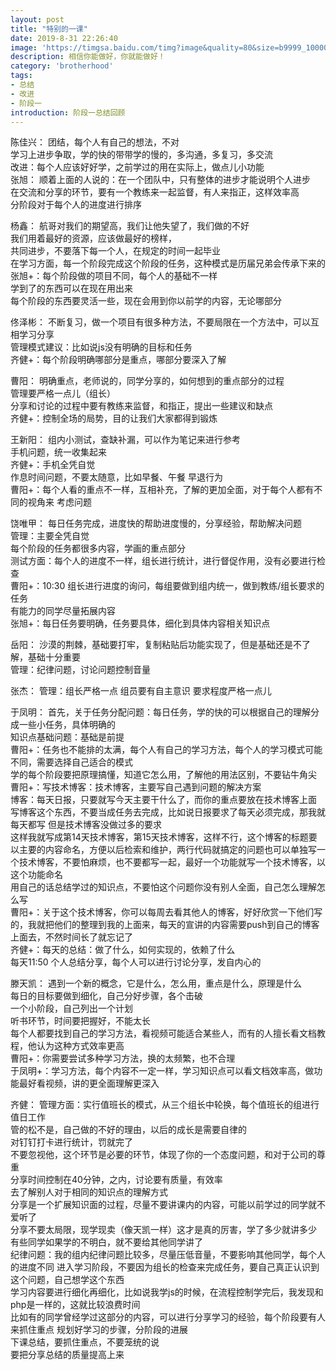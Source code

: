 ```yaml
---
layout: post
title: "特别的一课"
date: 2019-8-31 22:26:40
image: 'https://timgsa.baidu.com/timg?image&quality=80&size=b9999_10000&sec=1567330727489&di=16308fa19dc5d1917525f3e61525a56e&imgtype=0&src=http%3A%2F%2Fimg.baidu.com%2Fimg%2Fiknow%2Fwenku%2Ftopic%2F2015JobApply%2Fxiongdihui.jpg'
description: 相信你能做好，你就能做好！
category: 'brotherhood'
tags:
- 总结
- 改进
- 阶段一
introduction: 阶段一总结回顾
---
```



陈佳兴：
	团结，每个人有自己的想法，不对  
	学习上进步争取，学的快的带带学的慢的，多沟通，多复习，多交流  
	改进：每个人应该好好学，之前学过的用在实际上，做点儿小功能  
张旭：
	顺着上面的人说的：在一个团队中，只有整体的进步才能说明个人进步	  
	在交流和分享的环节，要有一个教练来一起监督，有人来指正，这样效率高  
	分阶段对于每个人的进度进行排序  

杨鑫：
	航哥对我们的期望高，我们让他失望了，我们做的不好  
	我们用着最好的资源，应该做最好的榜样，  
	共同进步，不要落下每一个人，在规定的时间一起毕业  
	在学习方面，每一个阶段完成这个阶段的任务，这种模式是历届兄弟会传承下来的  
	张旭+：每个阶段做的项目不同，每个人的基础不一样  
	学到了的东西可以在现在用出来  
	每个阶段的东西要灵活一些，现在会用到你以前学的内容，无论哪部分  

佟泽彬：
	不断复习，做一个项目有很多种方法，不要局限在一个方法中，可以互相学习分享  
	管理模式建议：比如说js没有明确的目标和任务  
	齐健+：每个阶段明确哪部分是重点，哪部分要深入了解  

曹阳：
	明确重点，老师说的，同学分享的，如何想到的重点部分的过程  
	管理要严格一点儿（组长）  
	分享和讨论的过程中要有教练来监督，和指正，提出一些建议和缺点  
	齐健+：控制全场的局势，目的让我们大家都得到锻炼  

王新阳：
	组内小测试，查缺补漏，可以作为笔记来进行参考  
	手机问题，统一收集起来  
	齐健+：手机全凭自觉  
	作息时间问题，不要太随意，比如早餐、午餐 早退行为  
	曹阳+：每个人看的重点不一样，互相补充，了解的更加全面，对于每个人都有不同的视角来  考虑问题  
	
饶唯甲：
	每日任务完成，进度快的帮助进度慢的，分享经验，帮助解决问题  
	管理：主要全凭自觉  
	每个阶段的任务都很多内容，学画的重点部分  
	测试方面：每个人的进度不一样，组长进行统计，进行督促作用，没有必要进行检查  
	曹阳+：10:30 组长进行进度的询问，每组要做到组内统一，做到教练/组长要求的任务  
	有能力的同学尽量拓展内容  
	张旭+：每日任务要明确，任务要具体，细化到具体内容相关知识点  

岳阳：
	沙漠的荆棘，基础要打牢，复制粘贴后功能实现了，但是基础还是不了解，基础十分重要  
	管理：纪律问题，讨论问题控制音量  

张杰：
	管理：组长严格一点 组员要有自主意识 要求程度严格一点儿  

于凤明：
	首先，关于任务分配问题：每日任务，学的快的可以根据自己的理解分成一些小任务，具体明确的  
	知识点基础问题：基础是前提  
	曹阳+：任务也不能排的太满，每个人有自己的学习方法，每个人的学习模式可能不同，需要选择自己适合的模式  
	学的每个阶段要把原理搞懂，知道它怎么用，了解他的用法区别，不要钻牛角尖  
	曹阳+：写技术博客：技术博客，主要写自己遇到问题的解决方案  
	博客：每天日报，只要就写今天主要干什么了，而你的重点要放在技术博客上面  
	写博客这个东西，不要当成任务去完成，比如说日报要求了每天必须完成，那我就每天都写
	但是技术博客没做过多的要求  
	这样我就写成第14天技术博客，第15天技术博客，这样不行，这个博客的标题要以主要的内容命名，方便以后检索和维护，两行代码就搞定的问题也可以单独写一个技术博客，不要怕麻烦，也不要都写一起，最好一个功能就写一个技术博客，以这个功能命名  
	用自己的话总结学过的知识点，不要怕这个问题你没有别人全面，自己怎么理解怎么写  
	曹阳+：关于这个技术博客，你可以每周去看其他人的博客，好好欣赏一下他们写的，我就把他们的整理到我的上面来，每天的宣讲的内容需要push到自己的博客上面去，不然时间长了就忘记了  
	齐健+：每天的总结：做了什么，如何实现的，依赖了什么  
	每天11:50 个人总结分享，每个人可以进行讨论分享，发自内心的

滕天凯：
	遇到一个新的概念，它是什么，怎么用，重点是什么，原理是什么	 
	每日的目标要做到细化，自己分好步骤，各个击破  
	一个小阶段，自己列出一个计划  
	听书环节，时间要把握好，不能太长   
	每个人都要找到自己的学习方法，看视频可能适合某些人，而有的人擅长看文档教程，他认为这种方式效率更高  
	曹阳+：你需要尝试多种学习方法，换的太频繁，也不合理  
	于凤明+：学习方法，每个内容不一定一样，学习知识点可以看文档效率高，做功能最好看视频，讲的更全面理解更深入  

齐健：
	管理方面：实行值班长的模式，从三个组长中轮换，每个值班长的组进行值日工作  
	管的松不是，自己做的不好的理由，以后的成长是需要自律的  
	对钉钉打卡进行统计，罚就完了  
	不要忽视他，这个环节是必要的环节，体现了你的一个态度问题，和对于公司的尊重  
	分享时间控制在40分钟，之内，讨论要有质量，有效率  
	去了解别人对于相同的知识点的理解方式  
	分享是一个扩展知识面的过程，尽量不要讲课内的内容，可能以前学过的同学就不爱听了  
	分享不要太局限，现学现卖（像天凯一样）这才是真的厉害，学了多少就讲多少  
	有些同学如果学的不明白，就不要给其他同学讲了  
	纪律问题：我的组内纪律问题比较多，尽量压低音量，不要影响其他同学，每个人的进度不同
	进入学习阶段，不要因为组长的检查来完成任务，要自己真正认识到这个问题，自己想学这个东西  
	学习内容要进行细化再细化，比如说我学js的时候，在流程控制学完后，我发现和php是一样的，这就比较浪费时间  
	比如有的同学曾经学过这部分的内容，可以进行分享学习的经验，每个阶段要有人来抓住重点
	规划好学习的步骤，分阶段的进展  
	下课总结，要抓住重点，不要笼统的说   
	要把分享总结的质量提高上来  
